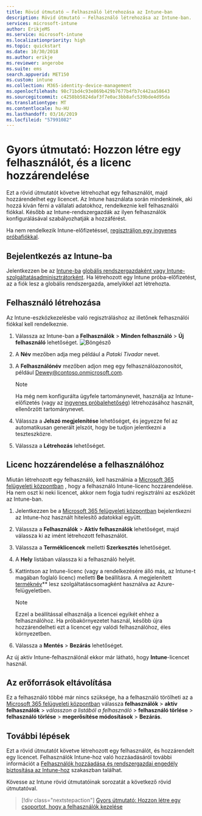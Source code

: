 ```yaml
---
title: Rövid útmutató – Felhasználó létrehozása az Intune-ban
description: Rövid útmutató – Felhasználó létrehozása az Intune-ban.
services: microsoft-intune
author: ErikjeMS
ms.service: microsoft-intune
ms.localizationpriority: high
ms.topic: quickstart
ms.date: 10/30/2018
ms.author: erikje
ms.reviewer: angerobe
ms.suite: ems
search.appverid: MET150
ms.custom: intune
ms.collection: M365-identity-device-management
ms.openlocfilehash: 98c71bd4c93e869b429b7677b4fb7c442aa58643
ms.sourcegitcommit: c4258bb5824daf3f7e0ac3bb8afc539bde4d95da
ms.translationtype: MT
ms.contentlocale: hu-HU
ms.lasthandoff: 03/16/2019
ms.locfileid: "57991082"
---
```

# <a name="quickstart-create-a-user-and-assign-a-license-to-it"></a>Gyors útmutató: Hozzon létre egy felhasználót, és a licenc hozzárendelése

Ezt a rövid útmutatót követve létrehozhat egy felhasználót, majd hozzárendelhet egy licencet. Az Intune használata során mindenkinek, aki hozzá kíván férni a vállalati adatokhoz, rendelkeznie kell felhasználói fiókkal. Később az Intune-rendszergazdák az ilyen felhasználók konfigurálásával szabályozhatják a hozzáférést.

Ha nem rendelkezik Intune-előfizetéssel, [regisztráljon egy ingyenes próbafiókkal](free-trial-sign-up.md).

## <a name="sign-in-to-intune"></a>Bejelentkezés az Intune-ba

Jelentkezzen be az [Intune-ba](https://aka.ms/intuneportal) [globális rendszergazdaként vagy Intune-szolgáltatásadminisztrátorként](users-add.md#types-of-administrators). Ha létrehozott egy Intune próba-előfizetést, az a fiók lesz a globális rendszergazda, amelyikkel azt létrehozta.

## <a name="create-a-user"></a>Felhasználó létrehozása

Az Intune-eszközkezelésbe való regisztráláshoz az illetőnek felhasználói fiókkal kell rendelkeznie.

1. Válassza az Intune-ban a **Felhasználók** > **Minden felhasználó** > **Új felhasználó** lehetőséget.
![Böngésző](media/quickstart-create-user/create-user.png)
2. A **Név** mezőben adja meg például a *Pataki Tivadar* nevet.
3. A **Felhasználónév** mezőben adjon meg egy felhasználóazonosítót, például Dewey@contoso.onmicrosoft.com.

    > [!NOTE]
    > Ha még nem konfigurálta ügyfele tartománynevét, használja az Intune-előfizetés (vagy az [ingyenes próbalehetőség](free-trial-sign-up.md#sign-up-for-a-microsoft-intune-free-trial)) létrehozásához használt, ellenőrzött tartománynevet. 

4. Válassza a **Jelszó megjelenítése** lehetőséget, és jegyezze fel az automatikusan generált jelszót, hogy be tudjon jelentkezni a teszteszközre.
5. Válassza a **Létrehozás** lehetőséget.

## <a name="assign-a-license-to-the-user"></a>Licenc hozzárendelése a felhasználóhoz

Miután létrehozott egy felhasználó, kell használnia a [Microsoft 365 felügyeleti központban](http://go.microsoft.com/fwlink/p/?LinkId=698854) , hogy a felhasználó Intune-licenc hozzárendelése. Ha nem oszt ki neki licencet, akkor nem fogja tudni regisztrálni az eszközét az Intune-ban. 

1. Jelentkezzen be a [Microsoft 365 felügyeleti központban](http://go.microsoft.com/fwlink/p/?LinkId=698854) bejelentkezni az Intune-hoz használt hitelesítő adatokkal együtt.
2. Válassza a **Felhasználók** > **Aktív felhasználók** lehetőséget, majd válassza ki az imént létrehozott felhasználót.
3. Válassza a **Terméklicencek** melletti **Szerkesztés** lehetőséget.
4. A **Hely** listában válassza ki a felhasználó helyét.
5. Kattintson az Intune-licenc (vagy a rendelkezésére álló más, az Intune-t magában foglaló licenc) melletti **Be** beállításra. A megjelenített [terméknév](https://docs.microsoft.com/azure/active-directory/users-groups-roles/licensing-service-plan-reference)** lesz szolgáltatáscsomagként használva az Azure-felügyeletben. 

   > [!NOTE]
   > Ezzel a beállítással elhasználja a licencei egyikét ehhez a felhasználóhoz. Ha próbakörnyezetet használ, később újra hozzárendelheti ezt a licencet egy valódi felhasználóhoz, éles környezetben.
6. Válassza a **Mentés** > **Bezárás** lehetőséget.

Az új aktív Intune-felhasználónál ekkor már látható, hogy **Intune**-licencet használ.

## <a name="clean-up-resources"></a>Az erőforrások eltávolítása

Ez a felhasználó többé már nincs szüksége, ha a felhasználó törölheti az a [Microsoft 365 felügyeleti központban](http://go.microsoft.com/fwlink/p/?LinkId=698854) válassza **felhasználók** > **aktív felhasználók**  >  *válasszon a listából a felhasználó* > **felhasználó törlése** > **felhasználó törlése** > **megerősítése módosítások** > **Bezárás**.

## <a name="next-steps"></a>További lépések

Ezt a rövid útmutatót követve létrehozott egy felhasználót, és hozzárendelt egy licencet. Felhasználók Intune-hoz való hozzáadásáról további információt a [Felhasználók hozzáadása és rendszergazdai engedély biztosítása az Intune-hoz](users-add.md) szakaszban találhat.

Kövesse az Intune rövid útmutatóinak sorozatát a következő rövid útmutatóval.

> [!div class="nextstepaction"]
> [Gyors útmutató: Hozzon létre egy csoportot, hogy a felhasználók kezelése](quickstart-create-group.md)
